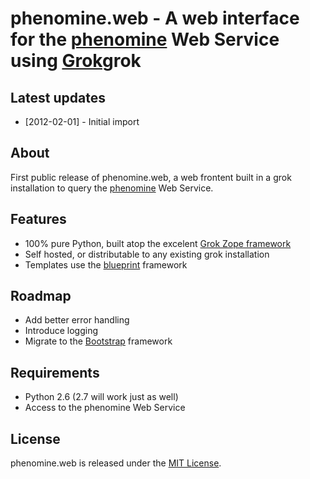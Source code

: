 # phenomine.web - A web interface for the [phenomine][phenomine] Web Service using [Grok]grok

## Latest updates
* [2012-02-01] - Initial import

## About

First public release of phenomine.web, a web frontent built in a grok installation to query the [phenomine][phenomine] Web Service.

## Features
* 100% pure Python, built atop the excelent [Grok Zope framework][grok]
* Self hosted, or distributable to any existing grok installation
* Templates use the [blueprint][bp] framework 

## Roadmap
* Add better error handling
* Introduce logging
* Migrate to the [Bootstrap][bs] framework

## Requirements
* Python 2.6 (2.7 will work just as well)
* Access to the phenomine Web Service

## License

phenomine.web is released under the [MIT License][mit]. 

[mit]: http://www.opensource.org/licenses/mit-license.php
[phenomine]:https://github.com/fsroque/phenomine
[grok]:http://grok.zope.org/
[bp]:http://blueprintcss.org/
[bs]:http://twitter.github.com/bootstrap/